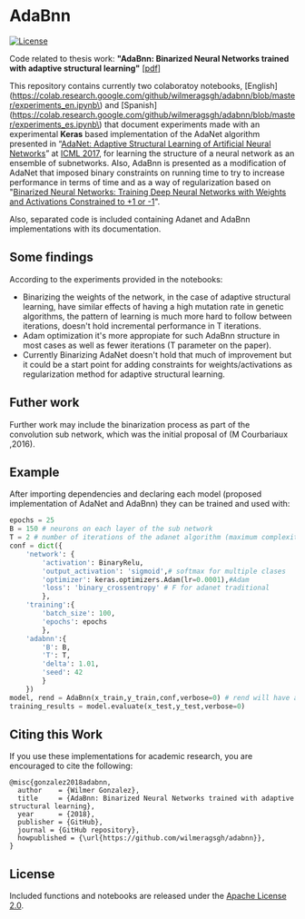 # AdaBnn

[![License](https://img.shields.io/badge/license-Apache%202.0-blue.svg)](https://github.com/wilmeragsgh/adabnn/blob/master/LICENSE)

Code related to thesis work: **"AdaBnn: Binarized Neural Networks trained with adaptive structural learning"** [[pdf]](https://mega.nz/#!SkFhxCSI!YQO-ZYQl5tFlEGpkl2nR13zzFAzJeT5iCgZt8AzvIsQ)

This repository contains currently two colaboratoy notebooks, [English](https://colab.research.google.com/github/wilmeragsgh/adabnn/blob/master/experiments_en.ipynb\) and [Spanish](https://colab.research.google.com/github/wilmeragsgh/adabnn/blob/master/experiments_es.ipynb\)
that document experiments made with an experimental **Keras** based implementation of the AdaNet algorithm presented in “[AdaNet: Adaptive Structural Learning of Artificial Neural Networks](http://proceedings.mlr.press/v70/cortes17a.html)” at [ICML 2017](https://icml.cc/Conferences/2017), for learning the structure of a neural network as an ensemble of subnetworks. Also, AdaBnn is presented as a modification of AdaNet that imposed binary constraints on running time to try to increase performance in terms of time and as a way of regularization based on "[Binarized Neural Networks: Training Deep Neural Networks with Weights and Activations Constrained to +1 or -1](https://arxiv.org/abs/1602.02830)".

Also, separated code is included containing Adanet and AdaBnn implementations with its documentation.

## Some findings

According to the experiments provided in the notebooks:

* Binarizing the weights of the network, in the case of adaptive structural learning, have similar effects of having a high mutation rate in genetic algorithms, the pattern of learning is much more hard to follow between iterations, doesn't hold incremental performance in T iterations.
* Adam optimization it's more appropiate for such AdaBnn structure in most cases as well as fewer iterations (T parameter on the paper).
* Currently Binarizing AdaNet doesn't hold that much of improvement but it could be a start point for adding constraints for weights/activations as regularization method for adaptive structural learning.

## Futher work

Further work may include the binarization process as part of the convolution sub network, which was the initial proposal of (M Courbariaux ,2016).

## Example

After importing dependencies and declaring each model (proposed implementation of AdaNet and AdaBnn) they can be trained and used with:

```python
epochs = 25 
B = 150 # neurons on each layer of the sub network  
T = 2 # number of iterations of the adanet algorithm (maximum complexity of the model)
conf = dict({
    'network': {
        'activation': BinaryRelu, 
        'output_activation': 'sigmoid',# softmax for multiple clases
        'optimizer': keras.optimizers.Adam(lr=0.0001),#Adam
        'loss': 'binary_crossentropy' # F for adanet traditional
        },
    'training':{
        'batch_size': 100,
        'epochs': epochs
        },
    'adabnn':{
        'B': B,
        'T': T,
        'delta': 1.01,
        'seed': 42
        }
    })
model, rend = AdaBnn(x_train,y_train,conf,verbose=0) # rend will have accuracy/loss at each iteration T
training_results = model.evaluate(x_test,y_test,verbose=0)
```

## Citing this Work

If you use these implementations for academic research, you are encouraged to cite the following:

    @misc{gonzalez2018adabnn,
      author    = {Wilmer Gonzalez},
      title     = {AdaBnn: Binarized Neural Networks trained with adaptive structural learning},
      year      = {2018},
      publisher = {GitHub},
      journal = {GitHub repository},
      howpublished = {\url{https://github.com/wilmeragsgh/adabnn}},
    }

## License

Included functions and notebooks are released under the [Apache License 2.0](LICENSE).

